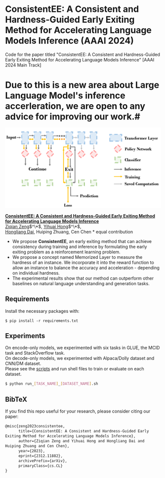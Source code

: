 # ConsistentEE: A Consistent and Hardness-Guided Early Exiting Method for Accelerating Language Models Inference (AAAI 2024)
Code for the paper titled "ConsistentEE: A Consistent and Hardness-Guided Early Exiting Method for Accelerating Language Models Inference" [AAAI 2024 Main Track] 

# Due to this is a new area about Large Language Model's inference accerleration, we are open to any advice for improving our work.#

<p align="center">
<img width="1394" src="https://github.com/yihuaihong/yihuaihong.github.io/blob/main/images/Main%20Structure.png">
</p>

[**ConsistentEE: A Consistent and Hardness-Guided Early Exiting Method for Accelerating Language Models Inference**](https://arxiv.org/abs/2312.11882)      
[Ziqian Zeng](https://ziqianzeng.github.io/)$^\*$, 
[Yihuai Hong](https://yihuaihong.github.io/)$^\*$,  
[Hongliang Dai](https://hldai.github.io/),
Huiping Zhuang,
Cen Chen
\* equal contribution 

- We propose **ConsistentEE**, an early exiting method that can achieve consistency during training and inference by formulating the early exiting problem as a reinforcement learning problem.
- We propose a concept named Memorized Layer to measure the hardness of an instance. We incorporate it into the reward function to allow an instance to balance the accuracy and acceleration - depending on individual hardness.
- The experimental results show that our method can outperform other baselines on natural language understanding and generation tasks.

## Requirements
Install the necessary packages with: 
```
$ pip install -r requirements.txt
```

## Experiments
On encode-only models, we experimented with six tasks in GLUE, the MCID task and StackOverflow task.    
On decode-only models, we experimented with Alpaca/Dolly dataset and CNN/DM dataset.     
Please see the [scripts](scripts/) and run shell files to train or evaluate on each dataset.    
```bash
$ python run_[TASK_NAME]_[DATASET_NAME].sh
```


## BibTeX
If you find this repo useful for your research, please consider citing our paper:

```
@misc{zeng2023consistentee,
      title={ConsistentEE: A Consistent and Hardness-Guided Early Exiting Method for Accelerating Language Models Inference}, 
      author={Ziqian Zeng and Yihuai Hong and Hongliang Dai and Huiping Zhuang and Cen Chen},
      year={2023},
      eprint={2312.11882},
      archivePrefix={arXiv},
      primaryClass={cs.CL}
}
```
